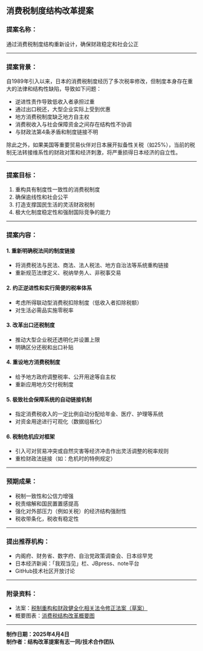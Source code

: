 ## 消费税制度结构改革提案

### 提案名称：
通过消费税制度结构重新设计，确保财政稳定和社会公正

---

### 提案背景：
自1989年引入以来，日本的消费税制度经历了多次税率修改，但制度本身存在重大的法律和结构性缺陷，导致如下问题：

- 逆进性责作导致低收入者承担过重
- 通过出口税还，大型企业实际上受到优惠
- 地方消费税制度缺乏地方自主权
- 消费税收入与社会保障资金之间存在结构性不协调
- 与财政法第4条矛盾和制度链接不明

除此之外，如果美国等重要贸易伙伴对日本展开拟备性关税（如25%），当前的税制无法转接维系性的财政对策和经济刺激，将严重损得日本经济的自立性。

---

### 提案目标：
1. 重构具有制度性一致性的消费税制度
2. 确保逾线性和社会公平
3. 打造支撑国民生活的灵活财政税制
4. 极大化制度稳定性和强耐国际竞争的能力

---

### 提案内容：

#### 1. 重新明确税法间的制度链接
- 将消费税法与民法、商法、法人税法、地方自治法等系统重构链接
- 重新规范法律定义、税纳举务人、非税事交易

#### 2. 约正逆进性和实行简便的税率体系
- 考虑所得联动型消费税扣除制度（低收入者扣除税额）
- 对生活必需品实施零税率

#### 3. 改革出口还税制度
- 推动大型企业税还透明化并设置上限
- 明确区分还税和出口补贴

#### 4. 重设地方消费税制度
- 给予地方政府调整税率、公开用途等自主权
- 重新应用地方交付税制度

#### 5. 极致社会保障系统的自动链接机制
- 指定消费税收入的一定比例自动分配给年金、医疗、护理等系统
- 对资金用途进行可观化（数据组板化）

#### 6. 税制危机应对框架
- 引入可对贸易冲突或自然灾害等经济冲击作出灵活调整的税率规则
- 重检财政法链接（如：危机时的特例规定）

---

### 预期成果：
- 税制一致性和公信力增强
- 税责缩解和国民置置感提高
- 强化对外部压力（例如关税）的经济结构强耐性
- 税收带条化，税收有稳定性

---

### 提出推荐机构：
- 内阁府、财务省、数字府、自治党政策调查会、日本综早党
- 日本经济新闻：「我观当见」栏、JBpress、note平台
- GitHub技术社区开放讨论

---

### 附录资料：
- 法案：[税制重构和财政健全化相关法令修正法案（草案）](../../raws/tax_system_redesign_draft/tax_system_redesign_draft_zh.md)
- 概要图表：[消费税结构改革概要图](tax_system_redesign_summary_zh.md)

---

**制作日期：2025年4月4日**  
**制作者：结构改革提案有志一同/技术合作团队**


